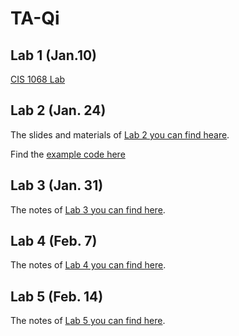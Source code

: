 # TA-Qi

## Lab 1 (Jan.10)

[CIS 1068 Lab](https://github.com/edzq/TA-Qi/blob/main/CIS%201068%20Lab.md)

## Lab 2 (Jan. 24)
The slides and materials of [Lab 2 you can find heare](lab2.md).

Find the [example code here](lab2-ExampleCode)

## Lab 3 (Jan. 31)

The notes of [Lab 3 you can find here](Lab3.md).

## Lab 4 (Feb. 7)

The notes of [Lab 4 you can find here](Lab4.md).


## Lab 5 (Feb. 14)

The notes of [Lab 5 you can find here](Lab5.md).
